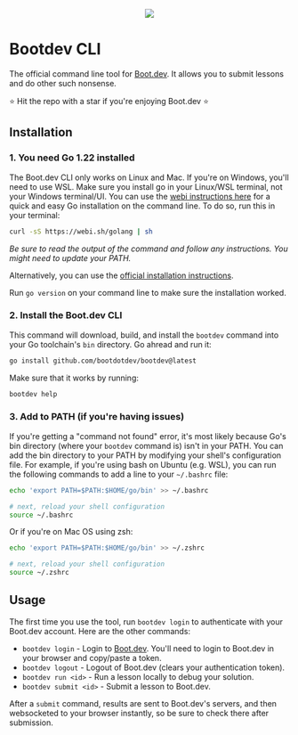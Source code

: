 <p align="center">
  <img src="https://github.com/bootdotdev/bootdev/assets/4583705/7a1184f1-bb43-45fa-a363-f18f8309056f" />
</p>

# Bootdev CLI

The official command line tool for [Boot.dev](https://www.boot.dev). It allows you to submit lessons and do other such nonsense.

⭐ Hit the repo with a star if you're enjoying Boot.dev ⭐

## Installation

### 1. You need Go 1.22 installed

The Boot.dev CLI only works on Linux and Mac. If you're on Windows, you'll need to use WSL. Make sure you install go in your Linux/WSL terminal, not your Windows terminal/UI. You can use the [webi instructions here](https://webinstall.dev/golang/) for a quick and easy Go installation on the command line. To do so, run this in your terminal:

```bash
curl -sS https://webi.sh/golang | sh
```

*Be sure to read the output of the command and follow any instructions. You might need to update your PATH.*

Alternatively, you can use the [official installation instructions](https://go.dev/doc/install).

Run `go version` on your command line to make sure the installation worked.

### 2. Install the Boot.dev CLI

This command will download, build, and install the `bootdev` command into your Go toolchain's `bin` directory. Go ahread and run it:

```bash
go install github.com/bootdotdev/bootdev@latest
```

Make sure that it works by running:

```bash
bootdev help
```

### 3. Add to PATH (if you're having issues)

If you're getting a "command not found" error, it's most likely because Go's bin directory (where your `bootdev` command is) isn't in your PATH. You can add the bin directory to your PATH by modifying your shell's configuration file. For example, if you're using bash on Ubuntu (e.g. WSL), you can run the following commands to add a line to your `~/.bashrc` file:

```bash
echo 'export PATH=$PATH:$HOME/go/bin' >> ~/.bashrc

# next, reload your shell configuration
source ~/.bashrc
```

Or if you're on Mac OS using zsh:

```bash
echo 'export PATH=$PATH:$HOME/go/bin' >> ~/.zshrc

# next, reload your shell configuration
source ~/.zshrc
```

## Usage

The first time you use the tool, run `bootdev login` to authenticate with your Boot.dev account. Here are the other commands:

* `bootdev login` - Login to [Boot.dev](https://www.boot.dev). You'll need to login to Boot.dev in your browser and copy/paste a token.
* `bootdev logout` - Logout of Boot.dev (clears your authentication token).
* `bootdev run <id>` - Run a lesson locally to debug your solution.
* `bootdev submit <id>` - Submit a lesson to Boot.dev.

After a `submit` command, results are sent to Boot.dev's servers, and then websocketed to your browser instantly, so be sure to check there after submission.

